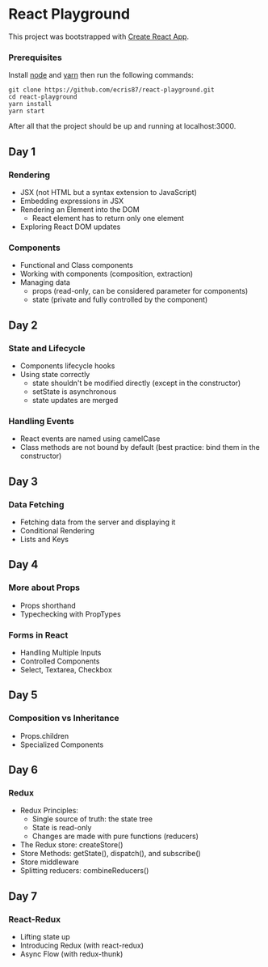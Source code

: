 # React Playground

This project was bootstrapped with [Create React App](https://github.com/facebookincubator/create-react-app).

### Prerequisites
Install [node](https://nodejs.org/en/download/) and [yarn](https://yarnpkg.com/lang/en/docs/install/) then run the following commands:

```
git clone https://github.com/ecris87/react-playground.git
cd react-playground
yarn install
yarn start
```

After all that the project should be up and running at localhost:3000.

## Day 1

### Rendering
* JSX (not HTML but a syntax extension to JavaScript)
* Embedding expressions in JSX
* Rendering an Element into the DOM
  * React element has to return only one element
* Exploring React DOM updates

### Components
* Functional and Class components 
* Working with components (composition, extraction)
* Managing data
  * props (read-only, can be considered parameter for components)
  * state (private and fully controlled by the component)

## Day 2

### State and Lifecycle
* Components lifecycle hooks
* Using state correctly
  * state shouldn't be modified directly (except in the constructor)
  * setState is asynchronous
  * state updates are merged

### Handling Events
* React events are named using camelCase
* Class methods are not bound by default (best practice: bind them in the constructor)

## Day 3

### Data Fetching
* Fetching data from the server and displaying it
* Conditional Rendering
* Lists and Keys

## Day 4

### More about Props
* Props shorthand
* Typechecking with PropTypes

### Forms in React
* Handling Multiple Inputs
* Controlled Components
* Select, Textarea, Checkbox

## Day 5

### Composition vs Inheritance
* Props.children
* Specialized Components

## Day 6

### Redux
* Redux Principles: 
  * Single source of truth: the state tree
  * State is read-only
  * Changes are made with pure functions (reducers)
* The Redux store: createStore()
* Store Methods: getState(), dispatch(), and subscribe()
* Store middleware
* Splitting reducers: combineReducers()

## Day 7

### React-Redux
* Lifting state up
* Introducing Redux (with react-redux)
* Async Flow (with redux-thunk)


